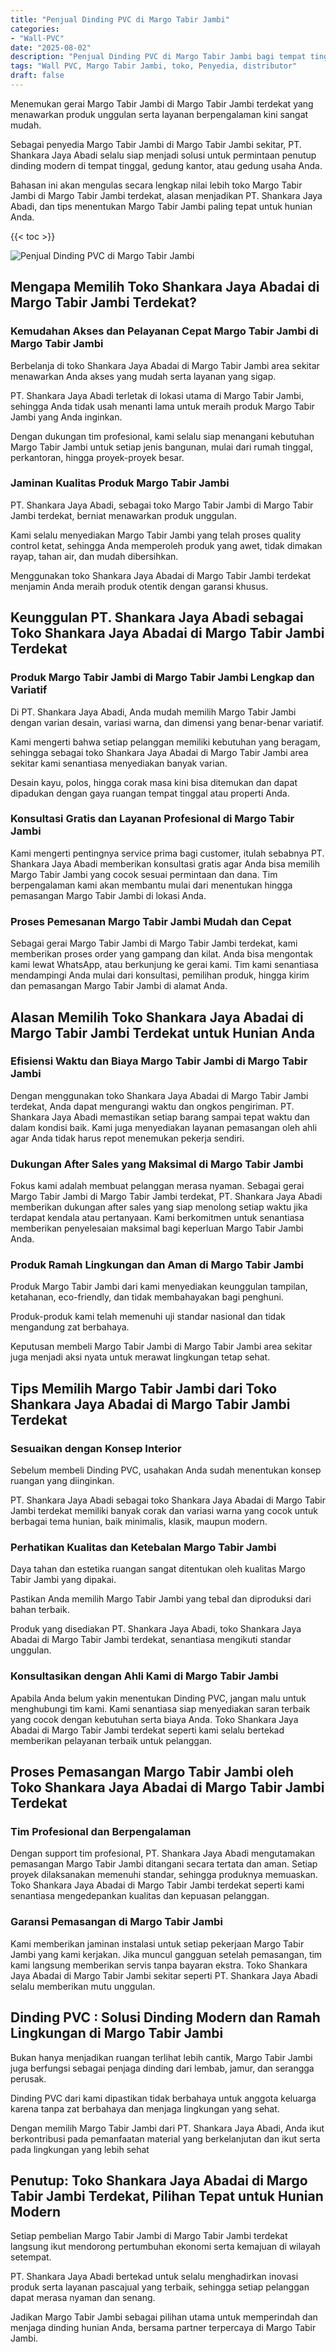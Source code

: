 ```yaml
---
title: "Penjual Dinding PVC di Margo Tabir Jambi"
categories: 
- "Wall-PVC"
date: "2025-08-02"
description: "Penjual Dinding PVC di Margo Tabir Jambi bagi tempat tinggal, office, dan gerai. Panel berkualitas, beragam motif, warna menarik, beserta jasa pemasangan oleh tenaga ahli ahli serta kepastian resmi!|Servis distribusi Dinding PVC di Margo Tabir Jambi bagi kebutuhan rumah, perkantoran, maupun gerai, dengan panel berkualitas dan penempatan oleh tenaga ahli profesional serta kepastian resmi.|Alternatif Dinding PVC di Margo Tabir Jambi yang terbukti bagi rumah, kantor, dan toko, dengan produk unggulan dan penempatan ditangani oleh teknisi ahli dan jaminan resmi.|Distribusi Dinding PVC di Margo Tabir Jambi bagi tempat tinggal, office, dan toko, dengan produk berkualitas dan penempatan oleh tenaga ahli ahli, disertai dengan kepastian resmi.}"
tags: "Wall PVC, Margo Tabir Jambi, toko, Penyedia, distributor"
draft: false
---
```


Menemukan gerai Margo Tabir Jambi di Margo Tabir Jambi terdekat yang menawarkan produk unggulan serta layanan berpengalaman kini sangat mudah.

Sebagai penyedia Margo Tabir Jambi di Margo Tabir Jambi sekitar, PT. Shankara Jaya Abadi selalu siap menjadi solusi untuk permintaan penutup dinding modern di tempat tinggal, gedung kantor, atau gedung usaha Anda.

Bahasan ini akan mengulas secara lengkap nilai lebih toko Margo Tabir Jambi di Margo Tabir Jambi terdekat, alasan menjadikan PT. Shankara Jaya Abadi, dan tips menentukan Margo Tabir Jambi paling tepat untuk hunian Anda.

{{< toc >}}

![Penjual Dinding PVC di Margo Tabir Jambi](/images/Wall-PVC/Penjual-Dinding-PVC-di-Margo-Tabir-Jambi.png)


## Mengapa Memilih Toko Shankara Jaya Abadai di Margo Tabir Jambi Terdekat?

### Kemudahan Akses dan Pelayanan Cepat Margo Tabir Jambi di Margo Tabir Jambi

Berbelanja di toko Shankara Jaya Abadai di Margo Tabir Jambi area sekitar menawarkan Anda akses yang mudah serta layanan yang sigap.

PT. Shankara Jaya Abadi terletak di lokasi utama di Margo Tabir Jambi, sehingga Anda tidak usah menanti lama untuk meraih produk Margo Tabir Jambi yang Anda inginkan.

Dengan dukungan tim profesional, kami selalu siap menangani kebutuhan Margo Tabir Jambi untuk setiap jenis bangunan, mulai dari rumah tinggal, perkantoran, hingga proyek-proyek besar.

### Jaminan Kualitas Produk Margo Tabir Jambi

PT. Shankara Jaya Abadi, sebagai toko Margo Tabir Jambi di Margo Tabir Jambi terdekat, berniat menawarkan produk unggulan.

Kami selalu menyediakan Margo Tabir Jambi yang telah proses quality control ketat, sehingga Anda memperoleh produk yang awet, tidak dimakan rayap, tahan air, dan mudah dibersihkan.

Menggunakan toko Shankara Jaya Abadai di Margo Tabir Jambi terdekat menjamin Anda meraih produk otentik dengan garansi khusus.

## Keunggulan PT. Shankara Jaya Abadi sebagai Toko Shankara Jaya Abadai di Margo Tabir Jambi Terdekat

### Produk Margo Tabir Jambi di Margo Tabir Jambi Lengkap dan Variatif

Di PT. Shankara Jaya Abadi, Anda mudah memilih Margo Tabir Jambi dengan varian desain, variasi warna, dan dimensi yang benar-benar variatif.

Kami mengerti bahwa setiap pelanggan memiliki kebutuhan yang beragam, sehingga sebagai toko Shankara Jaya Abadai di Margo Tabir Jambi area sekitar kami senantiasa menyediakan banyak varian.

Desain kayu, polos, hingga corak masa kini bisa ditemukan dan dapat dipadukan dengan gaya ruangan tempat tinggal atau properti Anda.

### Konsultasi Gratis dan Layanan Profesional di Margo Tabir Jambi

Kami mengerti pentingnya service prima bagi customer, itulah sebabnya PT. Shankara Jaya Abadi memberikan konsultasi gratis agar Anda bisa memilih Margo Tabir Jambi yang cocok sesuai permintaan dan dana. Tim berpengalaman kami akan membantu mulai dari menentukan hingga pemasangan Margo Tabir Jambi di lokasi Anda.

### Proses Pemesanan Margo Tabir Jambi Mudah dan Cepat

Sebagai gerai Margo Tabir Jambi di Margo Tabir Jambi terdekat, kami memberikan proses order yang gampang dan kilat. Anda bisa mengontak kami lewat WhatsApp, atau berkunjung ke gerai kami. Tim kami senantiasa mendampingi Anda mulai dari konsultasi, pemilihan produk, hingga kirim dan pemasangan Margo Tabir Jambi di alamat Anda.

## Alasan Memilih Toko Shankara Jaya Abadai di Margo Tabir Jambi Terdekat untuk Hunian Anda

### Efisiensi Waktu dan Biaya Margo Tabir Jambi di Margo Tabir Jambi

Dengan menggunakan toko Shankara Jaya Abadai di Margo Tabir Jambi terdekat, Anda dapat mengurangi waktu dan ongkos pengiriman. PT. Shankara Jaya Abadi memastikan setiap barang sampai tepat waktu dan dalam kondisi baik. Kami juga menyediakan layanan pemasangan oleh ahli agar Anda tidak harus repot menemukan pekerja sendiri.

### Dukungan After Sales yang Maksimal di Margo Tabir Jambi

Fokus kami adalah membuat pelanggan merasa nyaman. Sebagai gerai Margo Tabir Jambi di Margo Tabir Jambi terdekat, PT. Shankara Jaya Abadi memberikan dukungan after sales yang siap menolong setiap waktu jika terdapat kendala atau pertanyaan. Kami berkomitmen untuk senantiasa memberikan penyelesaian maksimal bagi keperluan Margo Tabir Jambi Anda.

### Produk Ramah Lingkungan dan Aman di Margo Tabir Jambi

Produk Margo Tabir Jambi dari kami menyediakan keunggulan tampilan, ketahanan, eco-friendly, dan tidak membahayakan bagi penghuni.

Produk-produk kami telah memenuhi uji standar nasional dan tidak mengandung zat berbahaya.

Keputusan membeli Margo Tabir Jambi di Margo Tabir Jambi area sekitar juga menjadi aksi nyata untuk merawat lingkungan tetap sehat.

## Tips Memilih Margo Tabir Jambi dari Toko Shankara Jaya Abadai di Margo Tabir Jambi Terdekat

### Sesuaikan dengan Konsep Interior 

Sebelum membeli Dinding PVC, usahakan Anda sudah menentukan konsep ruangan yang diinginkan.

PT. Shankara Jaya Abadi sebagai toko Shankara Jaya Abadai di Margo Tabir Jambi terdekat memiliki banyak corak dan variasi warna yang cocok untuk berbagai tema hunian, baik minimalis, klasik, maupun modern.

### Perhatikan Kualitas dan Ketebalan Margo Tabir Jambi

Daya tahan dan estetika ruangan sangat ditentukan oleh kualitas Margo Tabir Jambi yang dipakai.

Pastikan Anda memilih Margo Tabir Jambi yang tebal dan diproduksi dari bahan terbaik.

Produk yang disediakan PT. Shankara Jaya Abadi, toko Shankara Jaya Abadai di Margo Tabir Jambi terdekat, senantiasa mengikuti standar unggulan.

### Konsultasikan dengan Ahli Kami di Margo Tabir Jambi

Apabila Anda belum yakin menentukan Dinding PVC, jangan malu untuk menghubungi tim kami. Kami senantiasa siap menyediakan saran terbaik yang cocok dengan kebutuhan serta biaya Anda. Toko Shankara Jaya Abadai di Margo Tabir Jambi terdekat seperti kami selalu bertekad memberikan pelayanan terbaik untuk pelanggan.

## Proses Pemasangan Margo Tabir Jambi oleh Toko Shankara Jaya Abadai di Margo Tabir Jambi Terdekat

### Tim Profesional dan Berpengalaman

Dengan support tim profesional, PT. Shankara Jaya Abadi mengutamakan pemasangan Margo Tabir Jambi ditangani secara tertata dan aman. Setiap proyek dilaksanakan memenuhi standar, sehingga produknya memuaskan. Toko Shankara Jaya Abadai di Margo Tabir Jambi terdekat seperti kami senantiasa mengedepankan kualitas dan kepuasan pelanggan.

### Garansi Pemasangan di Margo Tabir Jambi

Kami memberikan jaminan instalasi untuk setiap pekerjaan Margo Tabir Jambi yang kami kerjakan. Jika muncul gangguan setelah pemasangan, tim kami langsung memberikan servis tanpa bayaran ekstra. Toko Shankara Jaya Abadai di Margo Tabir Jambi sekitar seperti PT. Shankara Jaya Abadi selalu memberikan mutu unggulan.

##  Dinding PVC : Solusi Dinding Modern dan Ramah Lingkungan di Margo Tabir Jambi

Bukan hanya menjadikan ruangan terlihat lebih cantik, Margo Tabir Jambi juga berfungsi sebagai penjaga dinding dari lembab, jamur, dan serangga perusak.

 Dinding PVC  dari kami dipastikan tidak berbahaya untuk anggota keluarga karena tanpa zat berbahaya dan menjaga lingkungan yang sehat.

Dengan memilih Margo Tabir Jambi dari PT. Shankara Jaya Abadi, Anda ikut berkontribusi pada pemanfaatan material yang berkelanjutan dan ikut serta pada lingkungan yang lebih sehat

## Penutup: Toko Shankara Jaya Abadai di Margo Tabir Jambi Terdekat, Pilihan Tepat untuk Hunian Modern

Setiap pembelian Margo Tabir Jambi di Margo Tabir Jambi terdekat langsung ikut mendorong pertumbuhan ekonomi serta kemajuan di wilayah setempat.

PT. Shankara Jaya Abadi bertekad untuk selalu menghadirkan inovasi produk serta layanan pascajual yang terbaik, sehingga setiap pelanggan dapat merasa nyaman dan senang.

Jadikan Margo Tabir Jambi sebagai pilihan utama untuk memperindah dan menjaga dinding hunian Anda, bersama partner terpercaya di Margo Tabir Jambi.